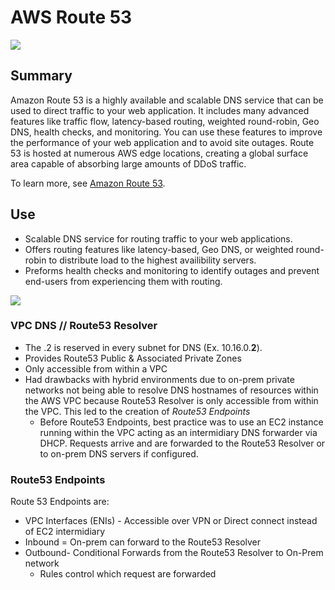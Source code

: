 # AWS Route 53
![](https://explore.skillbuilder.aws/files/a/w/aws_prod1_docebosaas_com/1721239200/ZEcL0bTnPYhQOsOBxow55Q/tincan/1795780_1704469401_o_1hjd4l7tc11hedc913i09dklbhj_zip/assets/RvdLDug5R4sjTSYM_XmzS7wcYHTJh0eDH.png)


## Summary

Amazon Route 53 is a highly available and scalable DNS service that can be used to direct traffic to your web application. It includes many advanced features like traffic flow, latency-based routing, weighted round-robin, Geo DNS, health checks, and monitoring. You can use these features to improve the performance of your web application and to avoid site outages. Route 53 is hosted at numerous AWS edge locations, creating a global surface area capable of absorbing large amounts of DDoS traffic.

To learn more, see [Amazon Route 53](https://aws.amazon.com/route53/).

## Use

- Scalable DNS service for routing traffic to your web applications.
- Offers routing features like latency-based, Geo DNS, or weighted round-robin to distribute load to the highest availibility servers.
- Preforms health checks and monitoring to identify outages and prevent end-users from experiencing them with routing.


![](https://d1.awsstatic.com/Route53/product-page-diagram_Amazon-Route-53_HIW%402x.4c2af00405a0825f83fca113352b480b19d9210e.png)


### VPC DNS // Route53 Resolver
- The .2 is reserved in every subnet for DNS (Ex. 10.16.0.**2**).
- Provides Route53 Public & Associated Private Zones
- Only accessible from within a VPC
- Had drawbacks with hybrid environments due to on-prem private networks not being able to resolve DNS hostnames of resources within the AWS VPC because Route53 Resolver is only accessible from within the VPC. This led to the creation of *Route53 Endpoints*
  - Before Route53 Endpoints, best practice was to use an EC2 instance running within the VPC acting as an intermidiary DNS forwarder via DHCP. Requests arrive and are forwarded to the Route53 Resolver or to on-prem DNS servers if configured. 

### Route53 Endpoints
Route 53 Endpoints are:
- VPC Interfaces (ENIs) - Accessible over VPN or Direct connect instead of EC2 intermidiary
- Inbound = On-prem can forward to the Route53 Resolver
- Outbound- Conditional Forwards from the Route53 Resolver to On-Prem network
  - Rules control which request are forwarded
  

